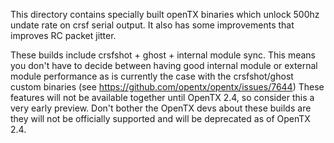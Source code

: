 This directory contains specially built openTX binaries which unlock 500hz undate rate on crsf serial output. It also has some improvements that improves RC packet jitter. 

These builds include crsfshot + ghost + internal module sync. This means you don't have to decide between having good internal module or external module performance as is currently the case with the crsfshot/ghost custom binaries (see https://github.com/opentx/opentx/issues/7644)
These features will not be available together until OpenTX 2.4, so consider this a very early preview. Don't bother the OpenTX devs about these builds are they will not be officially supported and will be deprecated as of OpenTX 2.4.
